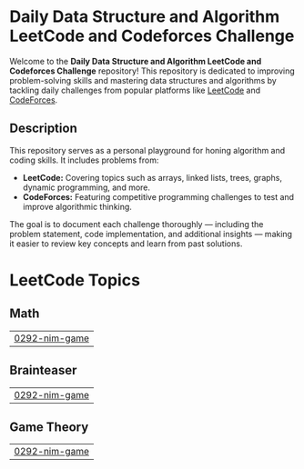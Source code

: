 # Daily Data Structure and Algorithm LeetCode and Codeforces Challenge

Welcome to the **Daily Data Structure and Algorithm LeetCode and Codeforces Challenge** repository! This repository is dedicated to improving problem-solving skills and mastering data structures and algorithms by tackling daily challenges from popular platforms like [LeetCode](https://leetcode.com) and [CodeForces](https://codeforces.com).

## Description

This repository serves as a personal playground for honing algorithm and coding skills. It includes problems from:

- **LeetCode:** Covering topics such as arrays, linked lists, trees, graphs, dynamic programming, and more.
- **CodeForces:** Featuring competitive programming challenges to test and improve algorithmic thinking.

The goal is to document each challenge thoroughly — including the problem statement, code implementation, and additional insights — making it easier to review key concepts and learn from past solutions.
<!---LeetCode Topics Start-->
# LeetCode Topics
## Math
|  |
| ------- |
| [0292-nim-game](https://github.com/Danitilahun/Daily_data_structure_and_algorithm_leetcode_and_codeforces_challenge/tree/master/0292-nim-game) |
## Brainteaser
|  |
| ------- |
| [0292-nim-game](https://github.com/Danitilahun/Daily_data_structure_and_algorithm_leetcode_and_codeforces_challenge/tree/master/0292-nim-game) |
## Game Theory
|  |
| ------- |
| [0292-nim-game](https://github.com/Danitilahun/Daily_data_structure_and_algorithm_leetcode_and_codeforces_challenge/tree/master/0292-nim-game) |
<!---LeetCode Topics End-->